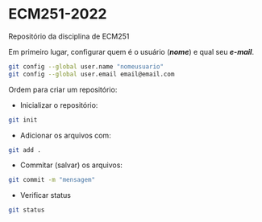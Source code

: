 # ECM251-2022
Repositório da disciplina de ECM251

Em primeiro lugar, configurar quem é o usuário (***nome***) e qual seu ***e-mail***.

```bash
git config --global user.name "nomeusuario"
git config --global user.email email@email.com
```

Ordem para criar um repositório:
- Inicializar o repositório:
```bash
git init
```
- Adicionar os arquivos com:
```bash
git add .
```
- Commitar (salvar) os arquivos:
```bash
git commit -m "mensagem"
```
- Verificar status
```bash
git status
```